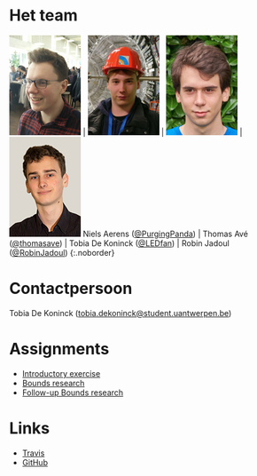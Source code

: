 # Het team

![Foto van Niels Aerens](assets/images/niels.jpg) | ![Foto van Thomas Avé](assets/images/thomas.jpg) | ![Foto van Tobia De Koninck](assets/images/tobia.jpg) | ![Foto van Robin Jadoul](assets/images/robin.jpg)
Niels Aerens ([@PurgingPanda](https://github.com/PurgingPanda)) | Thomas Avé ([@thomasave](http://github.com/thomasave)) | Tobia De Koninck ([@LEDfan](https://github.com/LEDfan)) | Robin Jadoul ([@RobinJadoul](https://github.com/RobinJadoul))
{:.noborder}

# Contactpersoon
Tobia De Koninck
([tobia.dekoninck@student.uantwerpen.be](mailto:tobia.dekoninck@student.uantwerpen.be))

# Assignments

- [Introductory exercise](introduction)
- [Bounds research](bounds)
- [Follow-up Bounds research](follow-up)


# Links

- [Travis](https://travis-ci.com/LEDfan/Bachelorproef)
- [GitHub](https://github.com/LEDfan/Bachelorproef)

